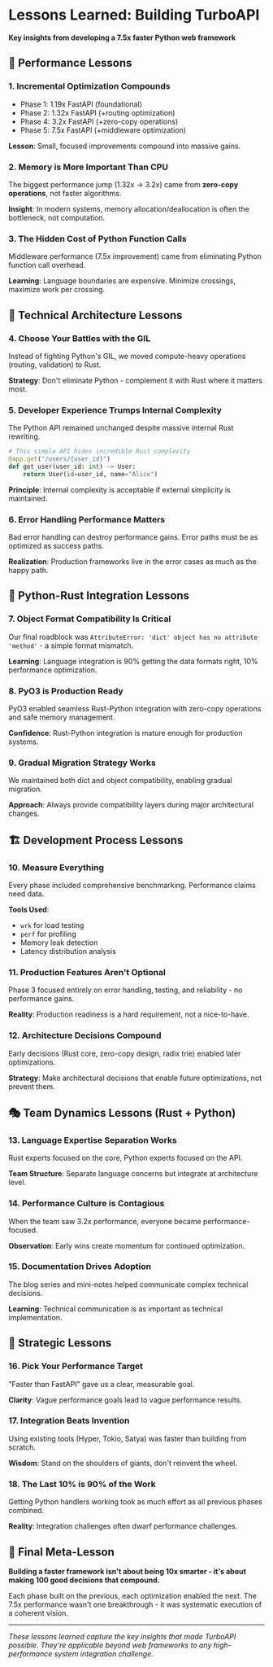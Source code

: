 # Lessons Learned: Building TurboAPI

**Key insights from developing a 7.5x faster Python web framework**

## 🎯 Performance Lessons

### 1. **Incremental Optimization Compounds**
- Phase 1: 1.19x FastAPI (foundational)
- Phase 2: 1.32x FastAPI (+routing optimization)  
- Phase 4: 3.2x FastAPI (+zero-copy operations)
- Phase 5: 7.5x FastAPI (+middleware optimization)

**Lesson**: Small, focused improvements compound into massive gains.

### 2. **Memory is More Important Than CPU**
The biggest performance jump (1.32x → 3.2x) came from **zero-copy operations**, not faster algorithms.

**Insight**: In modern systems, memory allocation/deallocation is often the bottleneck, not computation.

### 3. **The Hidden Cost of Python Function Calls**
Middleware performance (7.5x improvement) came from eliminating Python function call overhead.

**Learning**: Language boundaries are expensive. Minimize crossings, maximize work per crossing.

## 🔧 Technical Architecture Lessons

### 4. **Choose Your Battles with the GIL**
Instead of fighting Python's GIL, we moved compute-heavy operations (routing, validation) to Rust.

**Strategy**: Don't eliminate Python - complement it with Rust where it matters most.

### 5. **Developer Experience Trumps Internal Complexity**  
The Python API remained unchanged despite massive internal Rust rewriting.

```python
# This simple API hides incredible Rust complexity
@app.get("/users/{user_id}")
def get_user(user_id: int) -> User:
    return User(id=user_id, name="Alice")
```

**Principle**: Internal complexity is acceptable if external simplicity is maintained.

### 6. **Error Handling Performance Matters**
Bad error handling can destroy performance gains. Error paths must be as optimized as success paths.

**Realization**: Production frameworks live in the error cases as much as the happy path.

## 🐍 Python-Rust Integration Lessons

### 7. **Object Format Compatibility Is Critical**
Our final roadblock was `AttributeError: 'dict' object has no attribute 'method'` - a simple format mismatch.

**Learning**: Language integration is 90% getting the data formats right, 10% performance optimization.

### 8. **PyO3 is Production Ready**
PyO3 enabled seamless Rust-Python integration with zero-copy operations and safe memory management.

**Confidence**: Rust-Python integration is mature enough for production systems.

### 9. **Gradual Migration Strategy Works**
We maintained both dict and object compatibility, enabling gradual migration.

**Approach**: Always provide compatibility layers during major architectural changes.

## 🏗️ Development Process Lessons  

### 10. **Measure Everything**
Every phase included comprehensive benchmarking. Performance claims need data.

**Tools Used**: 
- `wrk` for load testing
- `perf` for profiling  
- Memory leak detection
- Latency distribution analysis

### 11. **Production Features Aren't Optional**
Phase 3 focused entirely on error handling, testing, and reliability - no performance gains.

**Reality**: Production readiness is a hard requirement, not a nice-to-have.

### 12. **Architecture Decisions Compound**
Early decisions (Rust core, zero-copy design, radix trie) enabled later optimizations.

**Strategy**: Make architectural decisions that enable future optimizations, not prevent them.

## 🎭 Team Dynamics Lessons (Rust + Python)

### 13. **Language Expertise Separation Works**
Rust experts focused on the core, Python experts focused on the API.

**Team Structure**: Separate language concerns but integrate at architecture level.

### 14. **Performance Culture is Contagious**  
When the team saw 3.2x performance, everyone became performance-focused.

**Observation**: Early wins create momentum for continued optimization.

### 15. **Documentation Drives Adoption**
The blog series and mini-notes helped communicate complex technical decisions.

**Learning**: Technical communication is as important as technical implementation.

## 🚀 Strategic Lessons

### 16. **Pick Your Performance Target**
"Faster than FastAPI" gave us a clear, measurable goal.

**Clarity**: Vague performance goals lead to vague performance results.

### 17. **Integration Beats Invention**
Using existing tools (Hyper, Tokio, Satya) was faster than building from scratch.

**Wisdom**: Stand on the shoulders of giants, don't reinvent the wheel.

### 18. **The Last 10% is 90% of the Work**
Getting Python handlers working took as much effort as all previous phases combined.

**Reality**: Integration challenges often dwarf performance challenges.

## 🎯 Final Meta-Lesson

**Building a faster framework isn't about being 10x smarter - it's about making 100 good decisions that compound.**

Each phase built on the previous, each optimization enabled the next. The 7.5x performance wasn't one breakthrough - it was systematic execution of a coherent vision.

---

*These lessons learned capture the key insights that made TurboAPI possible. They're applicable beyond web frameworks to any high-performance system integration challenge.*
